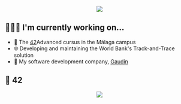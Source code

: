<p align='center'>
  <img src='https://media4.giphy.com/media/nCiPk4p9g6lnCa9Awk/giphy.gif?cid=6c09b952p79jftlpblhh91973b2mxboagfxzaq9z443greqv&ep=v1_internal_gif_by_id&rid=giphy.gif&ct=s' />
</p>

## 👨🏻‍💻 I'm currently working on...
* 🚀 The [42](https://www.42.fr/)Advanced cursus in the Málaga campus
* 🌐 Developing and maintaining the World Bank's Track-and-Trace solution
* 💼 My software development company, [Gaudin](https://gaudin.it)

## 🚀 42
<p align="center">
  <img src="https://media.licdn.com/dms/image/v2/D4D22AQEdhzd9dk6oTg/feedshare-shrink_2048_1536/feedshare-shrink_2048_1536/0/1721638654339?e=1726704000&v=beta&t=_Rq8REJzlDBTCL4N9Fn-2l3_PwolzOb_kPim2_CI29g" />
</p>
